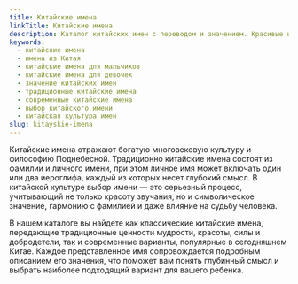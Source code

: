 ```yaml
---
title: Китайские имена
linkTitle: Китайские имена
description: Каталог китайских имен с переводом и значением. Красивые имена для мальчиков и девочек - традиционные и современные варианты.
keywords:
  - китайские имена
  - имена из Китая
  - китайские имена для мальчиков
  - китайские имена для девочек
  - значение китайских имен
  - традиционные китайские имена
  - современные китайские имена
  - выбор китайского имени
  - китайская культура имен
slug: kitayskie-imena
---
```


Китайские имена отражают богатую многовековую культуру и философию Поднебесной. Традиционно китайские имена состоят из фамилии и личного имени, при этом личное имя может включать один или два иероглифа, каждый из которых несет глубокий смысл. В китайской культуре выбор имени — это серьезный процесс, учитывающий не только красоту звучания, но и символическое значение, гармонию с фамилией и даже влияние на судьбу человека.

В нашем каталоге вы найдете как классические китайские имена, передающие традиционные ценности мудрости, красоты, силы и добродетели, так и современные варианты, популярные в сегодняшнем Китае. Каждое представленное имя сопровождается подробным описанием его значения, что поможет вам понять глубинный смысл и выбрать наиболее подходящий вариант для вашего ребенка.
